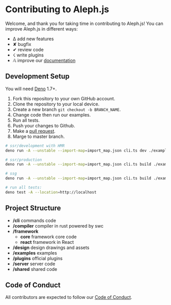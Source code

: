 # Contributing to Aleph.js

Welcome, and thank you for taking time in contributing to Aleph.js! You can improve Aleph.js in different ways:

- ∆ add new features
- ✘ bugfix
- ✔︎ review code
- ☇ write plugins
- 𝔸 improve our [documentation](https://github.com/alephjs/alephjs.org)

## Development Setup

You will need [Deno](https://deno.land/) 1.7+.

1. Fork this repository to your own GitHub account.
2. Clone the repository to your local device.
3. Create a new branch `git checkout -b BRANCH_NAME`.
4. Change code then run our examples.
5. Run all tests.
6. Push your changes to Github.
7. Make a [pull request](https://github.com/alephjs/aleph.js/pulls).
8. Marge to master branch.

```bash
# ssr/development with HMR
deno run -A --unstable --import-map=import_map.json cli.ts dev ./examples/hello-world -L debug

# ssr/production
deno run -A --unstable --import-map=import_map.json cli.ts build ./examples/hello-world -L debug

# ssg
deno run -A --unstable --import-map=import_map.json cli.ts build ./examples/hello-world -L debug

# run all tests:
deno test -A --location=http://localhost
```

## Project Structure

- **/cli** commands code
- **/compiler** compiler in rust powered by swc
- **/framework**
  - **core** framework core code
  - **react** framework in React
- **/design** design drawings and assets
- **/examples** examples
- **/plugins** official plugins
- **/server** server code
- **/shared** shared code

## Code of Conduct

All contributors are expected to follow our [Code of Conduct](CODE_OF_CONDUCT.md).
